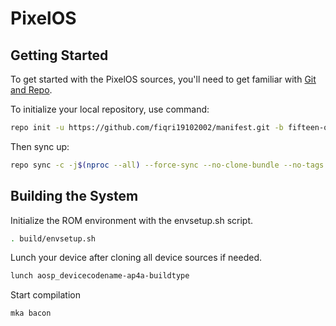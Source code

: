 # PixelOS

## Getting Started

To get started with the PixelOS sources, you'll need to get
familiar with [Git and Repo](https://source.android.com/setup/build/downloading).

To initialize your local repository, use command:

```bash
repo init -u https://github.com/fiqri19102002/manifest.git -b fifteen-qpr1 --git-lfs
```

Then sync up:

```bash
repo sync -c -j$(nproc --all) --force-sync --no-clone-bundle --no-tags --optimized-fetch --prune
```

## Building the System

Initialize the ROM environment with the envsetup.sh script.

```bash
. build/envsetup.sh
```

Lunch your device after cloning all device sources if needed.

```bash
lunch aosp_devicecodename-ap4a-buildtype
```

Start compilation

```bash
mka bacon
```
